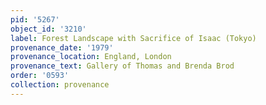 ```yaml
---
pid: '5267'
object_id: '3210'
label: Forest Landscape with Sacrifice of Isaac (Tokyo)
provenance_date: '1979'
provenance_location: England, London
provenance_text: Gallery of Thomas and Brenda Brod
order: '0593'
collection: provenance
---
```

